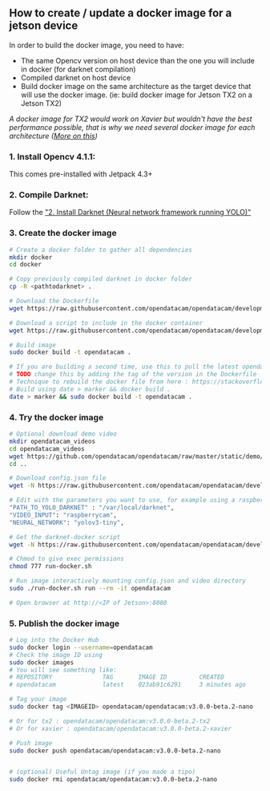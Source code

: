 ## How to create / update a docker image for a jetson device

In order to build the docker image, you need to have:

- The same Opencv version on host device than the one you will include in docker (for darknet compilation)
- Compiled darknet on host device
- Build docker image on the same architecture as the target device that will use the docker image. (ie: build docker image for Jetson TX2 on a Jetson TX2)

*A docker image for TX2 would work on Xavier but wouldn't have the best performance possible, that is why we need several docker image for each architecture ([More on this](http://arnon.dk/matching-sm-architectures-arch-and-gencode-for-various-nvidia-cards/))*

### 1. Install Opencv 4.1.1:

This comes pre-installed with Jetpack 4.3+

### 2. Compile Darknet:

Follow the ["2. Install Darknet (Neural network framework running YOLO)"](../USE_WITHOUT_DOCKER.md) 

### 3. Create the docker image

```bash
# Create a docker folder to gather all dependencies
mkdir docker
cd docker

# Copy previously compiled darknet in docker folder
cp -R <pathtodarknet> .

# Download the Dockerfile
wget https://raw.githubusercontent.com/opendatacam/opendatacam/development/docker/run-jetson/Dockerfile

# Download a script to include in the docker container
wget https://raw.githubusercontent.com/opendatacam/opendatacam/development/docker/run-jetson/docker-start-mongo-and-opendatacam.sh

# Build image
sudo docker build -t opendatacam .

# If you are building a second time, use this to pull the latest opendatacam code
# TODO change this by adding the tag of the version in the Dockerfile
# Technique to rebuild the docker file from here : https://stackoverflow.com/a/49831094/1228937
# Build using date > marker && docker build .
date > marker && sudo docker build -t opendatacam .
```

### 4. Try the docker image

```bash
# Optional download demo video
mkdir opendatacam_videos
cd opendatacam_videos
wget https://github.com/opendatacam/opendatacam/raw/master/static/demo/demo.mp4
cd ..

# Download config.json file
wget -N https://raw.githubusercontent.com/opendatacam/opendatacam/development/config.json

# Edit with the parameters you want to use, for example using a raspberrycam with jetson nano
"PATH_TO_YOLO_DARKNET" : "/var/local/darknet",
"VIDEO_INPUT": "raspberrycam",
"NEURAL_NETWORK": "yolov3-tiny",

# Get the darknet-docker script
wget -N https://raw.githubusercontent.com/opendatacam/opendatacam/development/docker/run-jetson/run-docker.sh

# Chmod to give exec permissions
chmod 777 run-docker.sh

# Run image interactively mounting config.json and video directory
sudo ./run-docker.sh run --rm -it opendatacam

# Open browser at http://<IP of Jetson>:8080
```

### 5. Publish the docker image

```bash
# Log into the Docker Hub
sudo docker login --username=opendatacam
# Check the image ID using
sudo docker images
# You will see something like:
# REPOSITORY              TAG       IMAGE ID         CREATED           SIZE
# opendatacam             latest    023ab91c6291     3 minutes ago     1.975 GB

# Tag your image
sudo docker tag <IMAGEID> opendatacam/opendatacam:v3.0.0-beta.2-nano

# Or for tx2 : opendatacam/opendatacam:v3.0.0-beta.2-tx2
# Or for xavier : opendatacam/opendatacam:v3.0.0-beta.2-xavier

# Push image
sudo docker push opendatacam/opendatacam:v3.0.0-beta.2-nano


# (optional) Useful Untag image (if you made a tipo)
sudo docker rmi opendatacam/opendatacam:v3.0.0-beta.2-nano
```